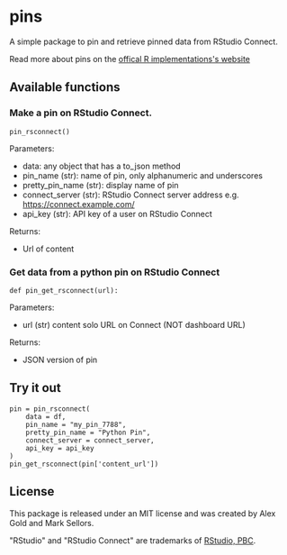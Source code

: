 # pins

A simple package to pin and retrieve pinned data from RStudio Connect.

Read more about pins on the [offical R implementations's website](https://pinds.rstudio.com)

## Available functions

### Make a pin on RStudio Connect.

```
pin_rsconnect()
```
  
Parameters:

* data: any object that has a to_json method
* pin_name (str): name of pin, only alphanumeric and underscores
* pretty_pin_name (str): display name of pin
* connect_server (str): RStudio Connect server address e.g. https://connect.example.com/
* api_key (str): API key of a user on RStudio Connect
      
Returns:

* Url of content
  

### Get data from a python pin on RStudio Connect

```
def pin_get_rsconnect(url):
```

Parameters:

* url (str) content solo URL on Connect (NOT dashboard URL)
      
Returns:

* JSON version of pin


## Try it out

```
pin = pin_rsconnect(
    data = df, 
    pin_name = "my_pin_7788", 
    pretty_pin_name = "Python Pin", 
    connect_server = connect_server, 
    api_key = api_key
)
pin_get_rsconnect(pin['content_url'])
```

## License

This package is released under an MIT license and was created by Alex Gold and Mark Sellors.

"RStudio" and "RStudio Connect" are trademarks of [RStudio, PBC](https://rstudio.com).

